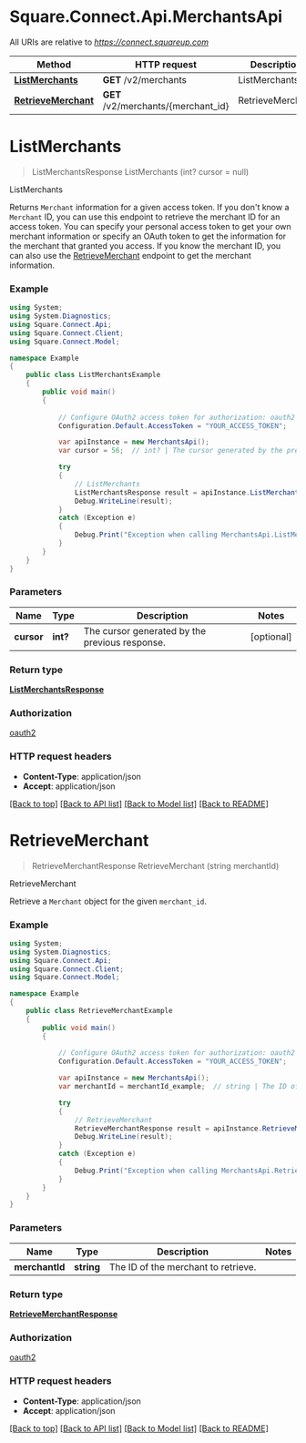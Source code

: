 # Square.Connect.Api.MerchantsApi

All URIs are relative to *https://connect.squareup.com*

Method | HTTP request | Description
------------- | ------------- | -------------
[**ListMerchants**](MerchantsApi.md#listmerchants) | **GET** /v2/merchants | ListMerchants
[**RetrieveMerchant**](MerchantsApi.md#retrievemerchant) | **GET** /v2/merchants/{merchant_id} | RetrieveMerchant


<a name="listmerchants"></a>
# **ListMerchants**
> ListMerchantsResponse ListMerchants (int? cursor = null)

ListMerchants

Returns `Merchant` information for a given access token.  If you don't know a `Merchant` ID, you can use this endpoint to retrieve the merchant ID for an access token. You can specify your personal access token to get your own merchant information or specify an OAuth token to get the information for the  merchant that granted you access.  If you know the merchant ID, you can also use the [RetrieveMerchant](#endpoint-merchants-retrievemerchant)  endpoint to get the merchant information.

### Example
```csharp
using System;
using System.Diagnostics;
using Square.Connect.Api;
using Square.Connect.Client;
using Square.Connect.Model;

namespace Example
{
    public class ListMerchantsExample
    {
        public void main()
        {
            
            // Configure OAuth2 access token for authorization: oauth2
            Configuration.Default.AccessToken = "YOUR_ACCESS_TOKEN";

            var apiInstance = new MerchantsApi();
            var cursor = 56;  // int? | The cursor generated by the previous response. (optional) 

            try
            {
                // ListMerchants
                ListMerchantsResponse result = apiInstance.ListMerchants(cursor);
                Debug.WriteLine(result);
            }
            catch (Exception e)
            {
                Debug.Print("Exception when calling MerchantsApi.ListMerchants: " + e.Message );
            }
        }
    }
}
```

### Parameters

Name | Type | Description  | Notes
------------- | ------------- | ------------- | -------------
 **cursor** | **int?**| The cursor generated by the previous response. | [optional] 

### Return type

[**ListMerchantsResponse**](ListMerchantsResponse.md)

### Authorization

[oauth2](../README.md#oauth2)

### HTTP request headers

 - **Content-Type**: application/json
 - **Accept**: application/json

[[Back to top]](#) [[Back to API list]](../README.md#documentation-for-api-endpoints) [[Back to Model list]](../README.md#documentation-for-models) [[Back to README]](../README.md)

<a name="retrievemerchant"></a>
# **RetrieveMerchant**
> RetrieveMerchantResponse RetrieveMerchant (string merchantId)

RetrieveMerchant

Retrieve a `Merchant` object for the given `merchant_id`.

### Example
```csharp
using System;
using System.Diagnostics;
using Square.Connect.Api;
using Square.Connect.Client;
using Square.Connect.Model;

namespace Example
{
    public class RetrieveMerchantExample
    {
        public void main()
        {
            
            // Configure OAuth2 access token for authorization: oauth2
            Configuration.Default.AccessToken = "YOUR_ACCESS_TOKEN";

            var apiInstance = new MerchantsApi();
            var merchantId = merchantId_example;  // string | The ID of the merchant to retrieve.

            try
            {
                // RetrieveMerchant
                RetrieveMerchantResponse result = apiInstance.RetrieveMerchant(merchantId);
                Debug.WriteLine(result);
            }
            catch (Exception e)
            {
                Debug.Print("Exception when calling MerchantsApi.RetrieveMerchant: " + e.Message );
            }
        }
    }
}
```

### Parameters

Name | Type | Description  | Notes
------------- | ------------- | ------------- | -------------
 **merchantId** | **string**| The ID of the merchant to retrieve. | 

### Return type

[**RetrieveMerchantResponse**](RetrieveMerchantResponse.md)

### Authorization

[oauth2](../README.md#oauth2)

### HTTP request headers

 - **Content-Type**: application/json
 - **Accept**: application/json

[[Back to top]](#) [[Back to API list]](../README.md#documentation-for-api-endpoints) [[Back to Model list]](../README.md#documentation-for-models) [[Back to README]](../README.md)

